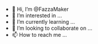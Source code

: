 - 👋 Hi, I’m @FazzaMaker
- 👀 I’m interested in ...
- 🌱 I’m currently learning ...
- 💞️ I’m looking to collaborate on ...
- 📫 How to reach me ...

<!---
FazzaMaker/FazzaMaker is a ✨ special ✨ repository because its `README.md` (this file) appears on your GitHub profile.
You can click the Preview link to take a look at your changes.
--->
